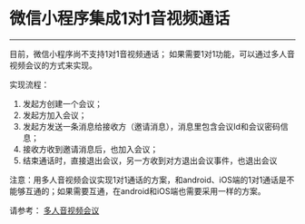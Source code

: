 # 微信小程序集成1对1音视频通话

------

目前，微信小程序尚不支持1对1音视频通话； 如果需要1对1功能，可以通过多人音视频会议的方式来实现。

实现流程：

1. 发起方创建一个会议；
2. 发起方加入会议；
3. 发起方发送一条消息给接收方（邀请消息），消息里包含会议Id和会议密码信息；
4. 接收方收到邀请消息后，也加入会议；
5. 结束通话时，直接退出会议，另一方收到对方退出会议事件，也退出会议

注意：用多人音视频会议实现1对1通话的方案，和android、iOS端的1对1通话是不能够互通的；如果需要互通，在android和iOS端也需要采用一样的方案。

请参考： [多人音视频会议](conference_vxmini.html)